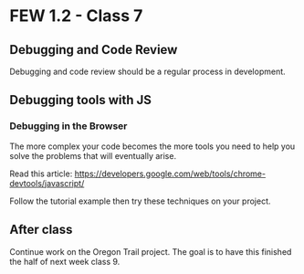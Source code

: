 # FEW 1.2 - Class 7

## Debugging and Code Review

Debugging and code review should be a regular process in development. 

## Debugging tools with JS

### Debugging in the Browser

The more complex your code becomes the more tools you need to 
help you solve the problems that will eventually arise. 

Read this article: https://developers.google.com/web/tools/chrome-devtools/javascript/

Follow the tutorial example then try these techniques on your project. 

## After class 

Continue work on the Oregon Trail project. The goal is to have this finished the half of next week class 9. 



